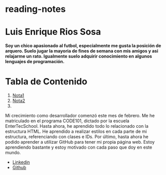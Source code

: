 # reading-notes

# Luis Enrique Rios Sosa
**Soy un chico apasionado al futbol, especialmente me gusta la posición de arquero. Suelo jugar la mayoria de fines de semana con mis amigos y asi relajarme un rato. Igualmente suelo adquirir conocimiento en algunos lenguajes de programación.**
<img src="https://avatars.githubusercontent.com/u/155596291?v=4" alt="">
# Tabla de Contenido
1. [Nota1](#nota1)
2. [Nota2](#nota2)
3. 
<p>Mi crecimiento como desarrollador comenzó este mes de febrero. Me he matriculado en el programa CODE101, dictado por la escuela EnterTecSchool. Hasta ahora, he aprendido todo lo relacionado con la estructura HTML. He aprendido a realizar estilos en cada parte de mi estructura, referenciando con clases e IDs. Por último, hasta ahora he podido aprender a utilizar GitHub para tener mi propia página web. Estoy aprendiendo bastante y estoy motivado con cada paso que doy en este mundo.</p>

- [Linkedin](https://www.linkedin.com/in/luis-enrique-rios-sosa-aa9504277/)
- [Github](https://github.com/buba201017)
